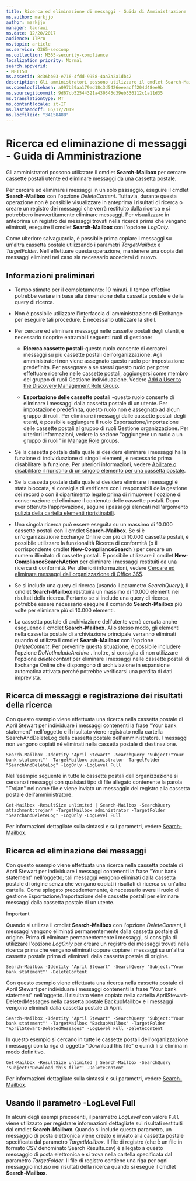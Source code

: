 ```yaml
---
title: Ricerca ed eliminazione di messaggi - Guida di Amministrazione
ms.author: markjjo
author: markjjo
manager: laurawi
ms.date: 12/20/2017
audience: ITPro
ms.topic: article
ms.service: O365-seccomp
ms.collection: M365-security-compliance
localization_priority: Normal
search.appverid:
- MET150
ms.assetid: 8c36bb03-e716-4fdd-9958-4aa7a2a1db42
description: Gli amministratori possono utilizzare il cmdlet Search-Mailbox per cercare cassette postali utente ed eliminare messaggi da una cassetta postale.
ms.openlocfilehash: a097b39aa179ed18c3d5426eeeacff204d48ee9b
ms.sourcegitcommit: 9d67cb52544321a430343d39eb336112c1a11d35
ms.translationtype: MT
ms.contentlocale: it-IT
ms.lasthandoff: 05/17/2019
ms.locfileid: "34158488"
---
```

# <a name="search-for-and-delete-messages---admin-help"></a>Ricerca ed eliminazione di messaggi - Guida di Amministrazione
  
Gli amministratori possono utilizzare il cmdlet **Search-Mailbox** per cercare cassette postali utente ed eliminare messaggi da una cassetta postale. 
  
Per cercare ed eliminare i messaggi in un solo passaggio, eseguire il cmdlet **Search-Mailbox** con l'opzione  _DeleteContent_. Tuttavia, durante questa operazione non è possibile visualizzare in anteprima i risultati di ricerca o creare un registro dei messaggi che verrà restituito dalla ricerca e si potrebbero inavvertitamente eliminare messaggi. Per visualizzare in anteprima un registro dei messaggi trovati nella ricerca prima che vengano eliminati, eseguire il cmdlet **Search-Mailbox** con l'opzione  _LogOnly_. 
  
Come ulteriore salvaguardia, è possibile prima copiare i messaggi su un'altra cassetta postale utilizzando i parametri  _TargetMailbox_ e  _TargetFolder_. Nell'effettuare questa operazione, mantenere una copia dei messaggi eliminati nel caso sia necessario accedervi di nuovo. 
  
## <a name="before-you-begin"></a>Informazioni preliminari

- Tempo stimato per il completamento: 10 minuti. Il tempo effettivo potrebbe variare in base alla dimensione della cassetta postale e della query di ricerca.
    
- Non è possibile utilizzare l'interfaccia di amministrazione di Exchange per eseguire tali procedure. È necessario utilizzare la shell.
    
- Per cercare ed eliminare messaggi nelle cassette postali degli utenti, è necessario ricoprire entrambi i seguenti ruoli di gestione:
    
  - **Ricerca cassette postali**-questo ruolo consente di cercare i messaggi su più cassette postali dell'organizzazione. Agli amministratori non viene assegnato questo ruolo per impostazione predefinita. Per assegnare a se stessi questo ruolo per poter effettuare ricerche nelle cassette postali, aggiungersi come membro del gruppo di ruoli Gestione individuazione. Vedere [Add a User to the Discovery Management Role Group](http://technet.microsoft.com/library/729e09d8-614b-431f-ae04-ae41fb4c628e.aspx).
    
  - **Esportazione delle cassette postali** -questo ruolo consente di eliminare i messaggi dalla cassetta postale di un utente. Per impostazione predefinita, questo ruolo non è assegnato ad alcun gruppo di ruoli. Per eliminare i messaggi dalle cassette postali degli utenti, è possibile aggiungere il ruolo Esportazione/importazione delle cassette postali al gruppo di ruoli Gestione organizzazione. Per ulteriori informazioni, vedere la sezione "aggiungere un ruolo a un gruppo di ruoli" in [Manage Role](http://technet.microsoft.com/library/ab9b7a3b-bf67-4ba1-bde5-8e6ac174b82c.aspx) groups. 
    
- Se la cassetta postale dalla quale si desidera eliminare i messaggi ha la funzione di individuazione di singoli elementi, è necessario prima disabilitare la funzione. Per ulteriori informazioni, vedere [Abilitare o disabilitare il ripristino di un singolo elemento per una cassetta postale](http://technet.microsoft.com/library/2e7f1bcd-8395-45ad-86ce-22868bd46af0.aspx).
    
- Se la cassetta postale dalla quale si desidera eliminare i messaggi è stata bloccata, si consiglia di verificare con i responsabili della gestione dei record o con il dipartimento legale prima di rimuovere l'opzione di conservazione ed eliminare il contenuto delle cassette postali. Dopo aver ottenuto l'approvazione, seguire i passaggi elencati nell'argomento [pulizia della cartella elementi ripristinabili](http://technet.microsoft.com/library/82c310f8-de2f-46f2-8e1a-edb6055d6e69.aspx).
    
- Una singola ricerca può essere eseguita su un massimo di 10.000 cassette postali con il cmdlet **Search-Mailbox**. Se si è un'organizzazione Exchange Online con più di 10.000 cassette postali, è possibile utilizzare la funzionalità Ricerca di conformità (o il corrispondente cmdlet **New-ComplianceSearch** ) per cercare un numero illimitato di cassette postali. È possibile utilizzare il cmdlet **New-ComplianceSearchAction** per eliminare i messaggi restituiti da una ricerca di conformità. Per ulteriori informazioni, vedere [Cercare ed eliminare messaggi dall'organizzazione di Office 365](https://go.microsoft.com/fwlink/p/?LinkId=786856).
    
- Se si include una query di ricerca (usando il parametro  *SearchQuery*  ), il cmdlet **Search-Mailbox** restituirà un massimo di 10.000 elementi nei risultati della ricerca. Pertanto se si include una query di ricerca, potrebbe essere necessario eseguire il comando **Search-Mailbox** più volte per eliminare più di 10.000 elementi. 
    
- La cassetta postale di archiviazione dell'utente verrà cercata anche eseguendo il cmdlet **Search-Mailbox**. Allo stesso modo, gli elementi nella cassetta postale di archiviazione principale verranno eliminati quando si utilizza il cmdlet **Search-Mailbox** con l'opzione  _DeleteContent_. Per prevenire questa situazione, è possibile includere l'opzione  *DoNotIncludeArchive*  . Inoltre, si consiglia di non utilizzare l'opzione _deletecontent_ per eliminare i messaggi nelle cassette postali di Exchange Online che dispongono di archiviazione in espansione automatica attivata perché potrebbe verificarsi una perdita di dati imprevista. 
    
## <a name="search-messages-and-log-the-search-results"></a>Ricerca di messaggi e registrazione dei risultati della ricerca

Con questo esempio viene effettuata una ricerca nella cassetta postale di April Stewart per individuare i messaggi contenenti la frase "Your bank statement" nell'oggetto e il risultato viene registrato nella cartella SearchAndDeleteLog della cassetta postale dell'amministratore. I messaggi non vengono copiati né eliminati nella cassetta postale di destinazione.
  
```
Search-Mailbox -Identity "April Stewart" -SearchQuery 'Subject:"Your bank statement"' -TargetMailbox administrator -TargetFolder "SearchAndDeleteLog" -LogOnly -LogLevel Full
```

Nell'esempio seguente in tutte le cassette postali dell'organizzazione si cercano i messaggi con qualsiasi tipo di file allegato contenente la parola "Trojan" nel nome file e viene inviato un messaggio del registro alla cassetta postale dell'amministratore.
  
```
Get-Mailbox -ResultSize unlimited | Search-Mailbox -SearchQuery attachment:trojan* -TargetMailbox administrator -TargetFolder "SearchAndDeleteLog" -LogOnly -LogLevel Full
```

Per informazioni dettagliate sulla sintassi e sui parametri, vedere [Search-Mailbox](http://technet.microsoft.com/library/9ee3b02c-d343-4816-a583-a90b1fad4b26.aspx).
  
 
## <a name="search-and-delete-messages"></a>Ricerca ed eliminazione dei messaggi

Con questo esempio viene effettuata una ricerca nella cassetta postale di April Stewart per individuare i messaggi contenenti la frase "Your bank statement" nell'oggetto; tali messaggi vengono eliminati dalla cassetta postale di origine senza che vengano copiati i risultati di ricerca su un'altra cartella. Come spiegato precedentemente, è necessario avere il ruolo di gestione Esportazione/Importazione delle cassette postali per eliminare messaggi dalla cassetta postale di un utente.
  
> [!IMPORTANT]
> Quando si utilizza il cmdlet **Search-Mailbox** con l'opzione  _DeleteContent_, i messaggi vengono eliminati permanentemente dalla cassetta postale di origine. Prima di eliminare permanentemente i messaggi, si consiglia di utilizzare l'opzione  _LogOnly_ per creare un registro dei messaggi trovati nella ricerca prima che vengano eliminati oppure copiare i messaggi su un'altra cassetta postale prima di eliminarli dalla cassetta postale di origine. 
  
```
Search-Mailbox -Identity "April Stewart" -SearchQuery 'Subject:"Your bank statement"' -DeleteContent
```

Con questo esempio viene effettuata una ricerca nella cassetta postale di April Stewart per individuare i messaggi contenenti la frase "Your bank statement" nell'oggetto. Il risultato viene copiato nella cartella AprilStewart-DeletedMessages nella cassetta postale BackupMailbox e i messaggi vengono eliminati dalla cassetta postale di April.
  
```
Search-Mailbox -Identity "April Stewart" -SearchQuery 'Subject:"Your bank statement"' -TargetMailbox "BackupMailbox" -TargetFolder "AprilStewart-DeletedMessages" -LogLevel Full -DeleteContent
```

In questo esempio si cercano in tutte le cassette postali dell'organizzazione i messaggi con la riga di oggetto "Download this file" e quindi li si elimina in modo definitivo. 
  
```
Get-Mailbox -ResultSize unlimited | Search-Mailbox -SearchQuery 'Subject:"Download this file"' -DeleteContent
```

Per informazioni dettagliate sulla sintassi e sui parametri, vedere [Search-Mailbox](http://technet.microsoft.com/library/9ee3b02c-d343-4816-a583-a90b1fad4b26.aspx).

## <a name="using-the--loglevel-full-parameter"></a>Usando il parametro -LogLevel Full

In alcuni degli esempi precedenti, il parametro  _LogLevel_ con valore  `Full` viene utilizzato per registrare informazioni dettagliate sui risultati restituiti dal cmdlet **Search-Mailbox**. Quando si include questo parametro, un messaggio di posta elettronica viene creato e inviato alla cassetta postale specificata dal parametro  _TargetMailbox_. Il file di registro (che è un file in formato CSV denominato Search Results.csv) è allegato a questo messaggio di posta elettronica e si trova nella cartella specificata dal parametro  _TargetFolder_. Il file di registro contiene una riga per ogni messaggio incluso nei risultati della ricerca quando si esegue il cmdlet **Search-Mailbox**. 
